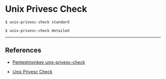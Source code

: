 # Unix Privesc Check

`$ unix-privesc-check standard`

`$ unix-privesc-check detailed`

---
## References

- [Pentestmonkey unix-privesc-check](https://pentestmonkey.net/tools/audit/unix-privesc-check)

- [Unix Privesc Check](https://github.com/pentestmonkey/unix-privesc-check)